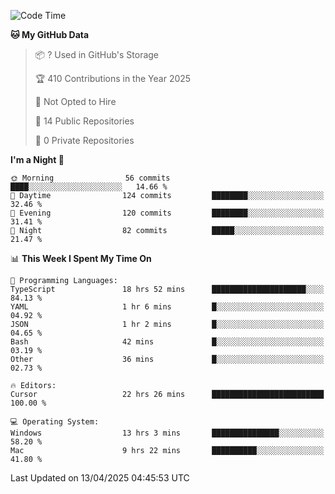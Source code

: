 <!--START_SECTION:waka-->
![Code Time](http://img.shields.io/badge/Code%20Time-6%2C883%20hrs%2023%20mins-blue)

**🐱 My GitHub Data** 

> 📦 ? Used in GitHub's Storage 
 > 
> 🏆 410 Contributions in the Year 2025
 > 
> 🚫 Not Opted to Hire
 > 
> 📜 14 Public Repositories 
 > 
> 🔑 0 Private Repositories 
 > 
**I'm a Night 🦉** 

```text
🌞 Morning                56 commits          ████░░░░░░░░░░░░░░░░░░░░░   14.66 % 
🌆 Daytime                124 commits         ████████░░░░░░░░░░░░░░░░░   32.46 % 
🌃 Evening                120 commits         ████████░░░░░░░░░░░░░░░░░   31.41 % 
🌙 Night                  82 commits          █████░░░░░░░░░░░░░░░░░░░░   21.47 % 
```


📊 **This Week I Spent My Time On** 

```text
💬 Programming Languages: 
TypeScript               18 hrs 52 mins      █████████████████████░░░░   84.13 % 
YAML                     1 hr 6 mins         █░░░░░░░░░░░░░░░░░░░░░░░░   04.92 % 
JSON                     1 hr 2 mins         █░░░░░░░░░░░░░░░░░░░░░░░░   04.65 % 
Bash                     42 mins             █░░░░░░░░░░░░░░░░░░░░░░░░   03.19 % 
Other                    36 mins             █░░░░░░░░░░░░░░░░░░░░░░░░   02.73 % 

🔥 Editors: 
Cursor                   22 hrs 26 mins      █████████████████████████   100.00 % 

💻 Operating System: 
Windows                  13 hrs 3 mins       ███████████████░░░░░░░░░░   58.20 % 
Mac                      9 hrs 22 mins       ██████████░░░░░░░░░░░░░░░   41.80 % 
```


 Last Updated on 13/04/2025 04:45:53 UTC
<!--END_SECTION:waka-->

